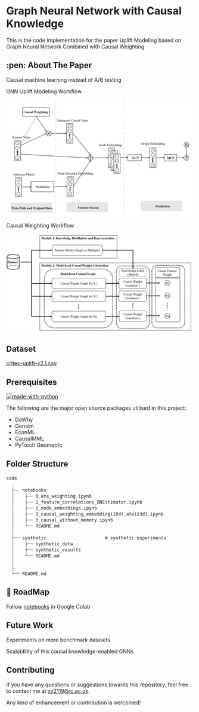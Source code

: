# Graph Neural Network with Causal Knowledge
This is the code implementation for the paper Uplift Modeling based on Graph Neural Network Combined with Causal Weighting


<!-- ABOUT THE PAPER -->
<h2 id="about-the-paper"> :pen: About The Paper</h2>
Causal machine learning instead of A/B testing


GNN Uplift Modeling Workflow  

  <img src="./images/GNN_uplift_modeling.png" width="750">

Causal Weighting Workflow  

  <img src="./images/causal_weighting.png" width="750">

## Dataset
[criteo-uplift-v2.1.csv](https://1drv.ms/u/s!AuZMIQsKXGynq4lSIGaY3wZGUHBXXQ?e=lM9pAm)

## Prerequisites

[![made-with-python](https://img.shields.io/badge/Made%20with-Python-1f425f.svg)](https://www.python.org/) <br>

<!--This project is written in Python programming language. <br>-->
The following are the major open source packages utilised in this project:


* DoWhy
* Gensim
* EconML
* CausalMML
* PyTorch Geometric

<h2 id="folder-structure"> Folder Structure</h2>

    code
      .  
      ├── notebooks                                                       
      │    ├── 0_ate_weighting.ipynb                  
      │    ├── 1_feature_correlations_BNEstimator.ipynb   
      │    ├── 2_node_embeddings.ipynb
      │    ├── 3_causal_weighting_embedding(10d)_ate(13d).ipynb 
      │    ├── 3_causal_without_memory.ipynb
      │    └── README.md  
      │
      ├── synthetic                      # synthetic experiments
      │    ├── synthetic_data
      │    ├── synthetic_results
      │    └── README.md
      │
      │
      └── README.md

## 🎯 RoadMap

Follow [notebooks](./notebooks) in Google Colab 

## Future Work
Experiments on more benchmark datasets

Scalablility of this causal knowledge-enabled GNNs

## Contributing
If you have any questions or suggestions towards this repository, feel free to contact me at xy2119@ic.ac.uk.

Any kind of enhancement or contribution is welcomed!
